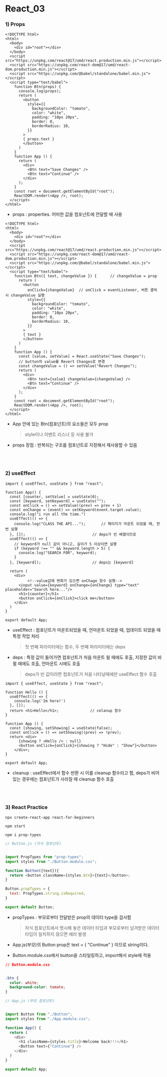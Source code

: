 # React_03

### 1) Props

```react
<!DOCTYPE html>
<html>
  <body>
    <div id="root"></div>
  </body>
  <script src="https://unpkg.com/react@17/umd/react.production.min.js"></script>
  <script src="https://unpkg.com/react-dom@17/umd/react-dom.production.min.js"></script>
  <script src="https://unpkg.com/@babel/standalone/babel.min.js"></script>
  <script type="text/babel">
    function Btn(props) {
      console.log(props);
      return (
        <button
          style={{
            backgroundColor: "tomato",
            color: "white",
            padding: "10px 20px",
            border: 0,
            borderRadius: 10,
          }}
        >
        { props.text }
        </button>
      )
    }
    function App () {
      return (
        <div>
          <Btn text="Save Changes" />
          <Btn text="Continue" />
        </div>
      );
    }
    const root = document.getElementById("root");
    ReactDOM.render(<App />, root);
  </script>
</html>
```

- props : properties. 어떠한 값을 컴포넌트에 전달할 때 사용

  

```react
<!DOCTYPE html>
<html>
  <body>
    <div id="root"></div>
  </body>
  <script src="https://unpkg.com/react@17/umd/react.production.min.js"></script>
  <script src="https://unpkg.com/react-dom@17/umd/react-dom.production.min.js"></script>
  <script src="https://unpkg.com/@babel/standalone/babel.min.js"></script>
  <script type="text/babel">
    function Btn({ text, changeValue }) {      // changeValue = prop
      return (
        <button
          onClick={changeValue}  // onClick = eventListener, 버튼 클릭 시 changeValue 실행
          style={{
            backgroundColor: "tomato",
            color: "white",
            padding: "10px 20px",
            border: 0,
            borderRadius: 10,
          }}
        >
        { text }
        </button>
      )
    }
    function App () {
      const [value, setValue] = React.useState("Save Changes");
      // button의 value를 Revert Changes로 변경
      const changeValue = () => setValue("Revert Changes"); 
      return (
        <div>
          <Btn text={value} changeValue={changeValue} />
          <Btn text="Continue" />
        </div>
      );
    }
    const root = document.getElementById("root");
    ReactDOM.render(<App />, root);
  </script>
</html>
```

- App 안에 있는 Btn(컴포넌트)의 요소들은 모두 prop

  > style이나 이벤트 리스너 등 사용 불가

- props 장점 : 반복되는 구조를 컴포넌트로 지정해서 재사용할 수 있음

</br>
</br>

### 2) useEffect

```react
import { useEffect, useState } from "react";

function App() {
  const [counter, setValue] = useState(0);
  const [keyword, setKeyword] = useState("");
  const onClick = () => setValue((prev) => prev + 1)
  const onChange = (event) => setKeyword(event.target.value);
  console.log("i run all the time.")
  useEffect(() => {
    console.log("CLASS THE API...");       // 페이지가 마운트 되었을 때, 한번 실행
  }, []);                              // deps가 빈 배열이므로
  useEffect(() => {
    // keyword가 null 값이 아니고, 길이가 5 이상이면 실행
    if (keyword !== "" && keyword.length > 5) {    
      console.log("SEARCH FOR", keyword);
    }
  }, [keyword]);                       // deps는 [keyword]

  return (
    <div>
          <!--value값에 변화가 있으면 onChage 함수 실행-->
      <input value={keyword} onChange={onChange} type="text" placeholder="Search here..."/>
      <h1>{counter}</h1>
      <button onClick={onClick}>click me</button>
    </div>
  )
}

export default App;
```

- useEffect : 컴포넌트가 마운트되었을 때, 언마운트 되었을 때, 업데이트 되었을 때 특정 작업 처리

  >  첫 번째 파라미터에는 함수, 두 번째 파라미터에는 deps

- deps : 특정 값이 들어가면 컴포넌트가 처음 마운트 될 때에도 호출, 지정한 값이 바뀔 때에도 호출, 언마운트 시에도 호출

  > deps가 빈 값이라면 컴포넌트가 처음 나타날때에만 useEffect 함수 호출

  

```react
import { useEffect, useState } from "react";

function Hello () {
  useEffect(() => {
    console.log('Im here!')
  }, []);
  return <h1>Hello</h1>;              // celanup 함수
}

function App () {
  const [showing, setShowing] = useState(false);
  const onClick = () => setShowing((prev) => !prev);
  return <div>
      {showing ? <Hello /> : null}
      <button onClick={onClick}>{showing ? "Hide" : "Show"}</button>
    </div>;
}

export default App;
```

- cleanup : useEffect에서 함수 반환 시 이를 cleanup 함수라고 함, deps가 비어있는 경우에는 컴포넌트가 사라질 때 cleanup 함수 호출

</br>
</br>

### 3) React Practice

`npx create-react-app react-for-beginners`

`npm start`

`npm i prop-types`

```javascript
// Button.js (자식 컴포넌트)


import PropTypes from "prop-types";
import styles from "./Button.module.css";

function Button({text}){
  return <button className={styles.btn}>{text}</button>;
}

Button.propTypes = {
  text: PropTypes.string.isRequired,
}

export default Button;
```

- propTypes : 부모로부터 전달받은 prop의 데이터 type을 검사함

  > 자식 컴포넌트에서 명시해 놓은 데이터 타입과 부모로부터 넘겨받은 데이터 타입이 일치하지 않으면 에러 발생

- App.js(부모)의 Button prop은 text = { "Continue" } 이므로 string이다. 

- Button.module.css에서 button을 스타일링하고, import해서 style에 적용



```css
// Button.module.css


.btn {
  color: white;
  background-color: tomato;
}
```

```javascript
// App.js (부모 컴포넌트)


import Button from "./Button";
import styles from "./App.module.css";

function App() {
  return (
    <div>
      <h1 className={styles.title}>Welcome back!!!</h1>
      <Button text={"Continue"} />
    </div>
  )
}

export default App;
```

